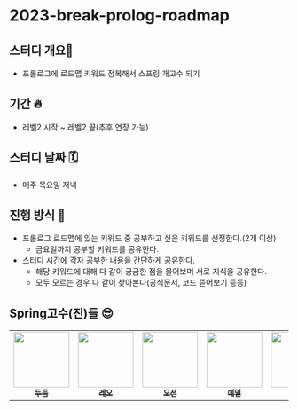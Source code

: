 # 2023-break-prolog-roadmap
## 스터디 개요🌱
- 프롤로그에 로드맵 키워드 정복해서 스프링 개고수 되기

## 기간 🔥
- 레벨2 시작 ~ 레벨2 끝(추후 연장 가능)

## 스터디 날짜 🗓️
- 매주 목요일 저녁

## 진행 방식 🫵
- 프롤로그 로드맵에 있는 키워드 중 공부하고 싶은 키워드를 선정한다.(2개 이상)
    - 금요일까지 공부할 키워드를 공유한다.
- 스터디 시간에 각자 공부한 내용을 간단하게 공유한다.
    - 해당 키워드에 대해 다 같이 궁금한 점을 물어보며 서로 지식을 공유한다.
    - 모두 모르는 경우 다 같이 찾아본다(공식문서, 코드 뜯어보기 등등)
## Spring고수(진)들 😎
<table>
  <tr>
     <td align="center"><a href="https://github.com/younghoondoodoom"><img src="https://user-images.githubusercontent.com/62167801/232427144-c27a9342-6840-48e6-a3f2-7429af97a0c0.png" width="100px;" alt=""/><br /><sub><b>두둠</b></sub></a><br /></td>
    <td align="center"><a href="https://github.com/youngh0"><img src="https://user-images.githubusercontent.com/62167801/232427628-73c0032e-70bc-4685-a477-e2fdef07ef0c.png" width="100px;" alt=""/><br /><sub><b>레오</b></sub></a><br /></td>
    <td align="center"><a href="https://github.com/donghae-kim"><img src="https://user-images.githubusercontent.com/62167801/232427642-0815b8c4-eb2b-4230-b7c3-90941019f070.png" width="100px;" alt=""/><br /><sub><b>오션</b></sub></a><br /></td>
    <td align="center"><a href="https://github.com/CFalws"><img src="https://user-images.githubusercontent.com/62167801/232427650-05786cbc-bd3b-4de4-aa2c-7b1ac035356f.png" width="100px;" alt=""/><br /><sub><b>에밀</b></sub></a><br /></td>
    <td align="center"><a href="https://github.com/jundonghyuk"><img src="https://user-images.githubusercontent.com/62167801/232427657-7b99a095-2001-4495-9045-c4568f73860d.png" width="100px;" alt=""/><br /><sub><b>하디</b></sub></a><br /></td>
    <td align="center"><a href="https://github.com/This2sho"><img src="https://user-images.githubusercontent.com/62167801/232427660-6e92c06d-13e3-4aa1-b0d4-160762fc28db.png" width="100px;" alt=""/><br /><sub><b>호이</b></sub></a><br /></td>
</tr>
</table>
